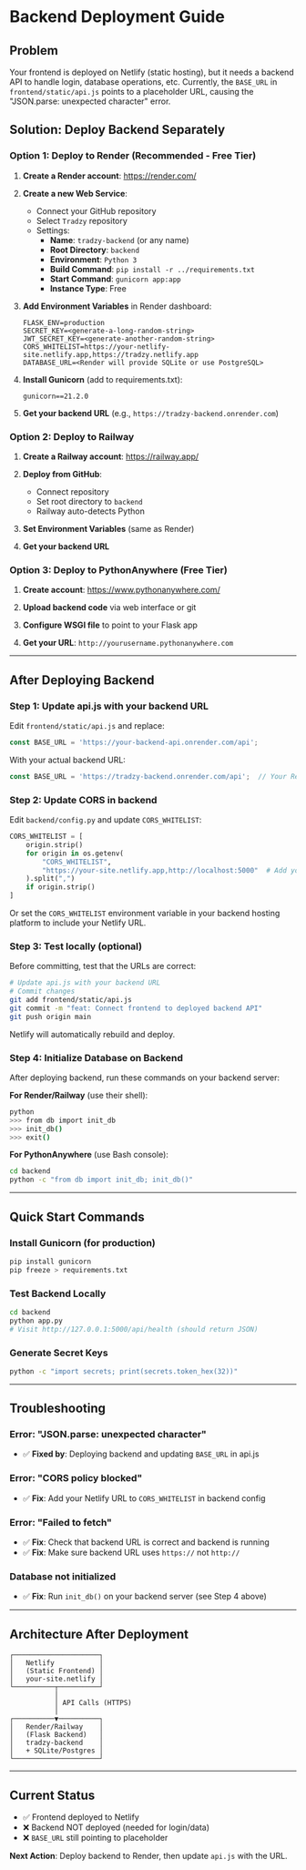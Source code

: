 # Backend Deployment Guide

## Problem
Your frontend is deployed on Netlify (static hosting), but it needs a backend API to handle login, database operations, etc. Currently, the `BASE_URL` in `frontend/static/api.js` points to a placeholder URL, causing the "JSON.parse: unexpected character" error.

## Solution: Deploy Backend Separately

### Option 1: Deploy to Render (Recommended - Free Tier)

1. **Create a Render account**: https://render.com/

2. **Create a new Web Service**:
   - Connect your GitHub repository
   - Select `Tradzy` repository
   - Settings:
     - **Name**: `tradzy-backend` (or any name)
     - **Root Directory**: `backend`
     - **Environment**: `Python 3`
     - **Build Command**: `pip install -r ../requirements.txt`
     - **Start Command**: `gunicorn app:app`
     - **Instance Type**: Free

3. **Add Environment Variables** in Render dashboard:
   ```
   FLASK_ENV=production
   SECRET_KEY=<generate-a-long-random-string>
   JWT_SECRET_KEY=<generate-another-random-string>
   CORS_WHITELIST=https://your-netlify-site.netlify.app,https://tradzy.netlify.app
   DATABASE_URL=<Render will provide SQLite or use PostgreSQL>
   ```

4. **Install Gunicorn** (add to requirements.txt):
   ```
   gunicorn==21.2.0
   ```

5. **Get your backend URL** (e.g., `https://tradzy-backend.onrender.com`)

### Option 2: Deploy to Railway

1. **Create a Railway account**: https://railway.app/

2. **Deploy from GitHub**:
   - Connect repository
   - Set root directory to `backend`
   - Railway auto-detects Python

3. **Set Environment Variables** (same as Render)

4. **Get your backend URL**

### Option 3: Deploy to PythonAnywhere (Free Tier)

1. **Create account**: https://www.pythonanywhere.com/

2. **Upload backend code** via web interface or git

3. **Configure WSGI file** to point to your Flask app

4. **Get your URL**: `http://yourusername.pythonanywhere.com`

---

## After Deploying Backend

### Step 1: Update api.js with your backend URL

Edit `frontend/static/api.js` and replace:
```javascript
const BASE_URL = 'https://your-backend-api.onrender.com/api';
```

With your actual backend URL:
```javascript
const BASE_URL = 'https://tradzy-backend.onrender.com/api';  // Your Render URL
```

### Step 2: Update CORS in backend

Edit `backend/config.py` and update `CORS_WHITELIST`:
```python
CORS_WHITELIST = [
    origin.strip()
    for origin in os.getenv(
        "CORS_WHITELIST", 
        "https://your-site.netlify.app,http://localhost:5000"  # Add your Netlify URL
    ).split(",")
    if origin.strip()
]
```

Or set the `CORS_WHITELIST` environment variable in your backend hosting platform to include your Netlify URL.

### Step 3: Test locally (optional)

Before committing, test that the URLs are correct:
```bash
# Update api.js with your backend URL
# Commit changes
git add frontend/static/api.js
git commit -m "feat: Connect frontend to deployed backend API"
git push origin main
```

Netlify will automatically rebuild and deploy.

### Step 4: Initialize Database on Backend

After deploying backend, run these commands on your backend server:

**For Render/Railway** (use their shell):
```bash
python
>>> from db import init_db
>>> init_db()
>>> exit()
```

**For PythonAnywhere** (use Bash console):
```bash
cd backend
python -c "from db import init_db; init_db()"
```

---

## Quick Start Commands

### Install Gunicorn (for production)
```bash
pip install gunicorn
pip freeze > requirements.txt
```

### Test Backend Locally
```bash
cd backend
python app.py
# Visit http://127.0.0.1:5000/api/health (should return JSON)
```

### Generate Secret Keys
```bash
python -c "import secrets; print(secrets.token_hex(32))"
```

---

## Troubleshooting

### Error: "JSON.parse: unexpected character"
- ✅ **Fixed by**: Deploying backend and updating `BASE_URL` in api.js

### Error: "CORS policy blocked"
- ✅ **Fix**: Add your Netlify URL to `CORS_WHITELIST` in backend config

### Error: "Failed to fetch"
- ✅ **Fix**: Check that backend URL is correct and backend is running
- ✅ **Fix**: Make sure backend URL uses `https://` not `http://`

### Database not initialized
- ✅ **Fix**: Run `init_db()` on your backend server (see Step 4 above)

---

## Architecture After Deployment

```
┌─────────────────────┐
│   Netlify           │
│   (Static Frontend) │
│   your-site.netlify │
└──────────┬──────────┘
           │
           │ API Calls (HTTPS)
           │
┌──────────▼──────────┐
│   Render/Railway    │
│   (Flask Backend)   │
│   tradzy-backend    │
│   + SQLite/Postgres │
└─────────────────────┘
```

---

## Current Status

- ✅ Frontend deployed to Netlify
- ❌ Backend NOT deployed (needed for login/data)
- ❌ `BASE_URL` still pointing to placeholder

**Next Action**: Deploy backend to Render, then update `api.js` with the URL.

